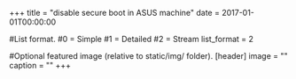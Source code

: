 +++
title = "disable secure boot in ASUS machine" 
date = 2017-01-01T00:00:00

#List format.
#0 = Simple
#1 = Detailed
#2 = Stream
list_format = 2

#Optional featured image (relative to static/img/ folder).
[header] image = "" caption = "" 
+++
